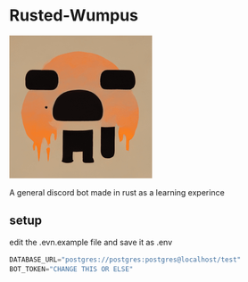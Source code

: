 # Rusted-Wumpus

![Rusted Wumpus Icon](img/Rusted_Wumpus_Icon.png)

A general discord bot made in rust as a learning experince

## setup

edit the .evn.example file and save it as .env

```rust
DATABASE_URL="postgres://postgres:postgres@localhost/test"
BOT_TOKEN="CHANGE THIS OR ELSE"
```
